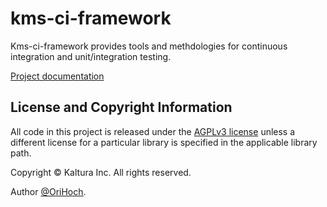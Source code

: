 kms-ci-framework
================

Kms-ci-framework provides tools and methdologies for continuous integration and unit/integration testing.

[Project documentation](http://kaltura.github.io/kms-ci-framework/)

## License and Copyright Information
All code in this project is released under the [AGPLv3 license](http://www.gnu.org/licenses/agpl-3.0.html) unless a different license for a particular library is specified in the applicable library path. 

Copyright © Kaltura Inc. All rights reserved.

Author [@OriHoch](https://github.com/OriHoch).

